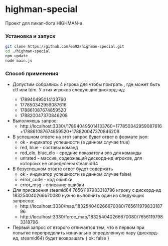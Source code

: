 # highman-special

Проект для пикап-бота HIGHMAN-а

### Установка и запуск

```sh
git clone https://github.com/em92/highman-special.git
cd ./highman-special
npm update
node main.js
```

### Способ применения

* Допустим собрались 4 игрока для чтобы поиграть <gametype>, где <gametype> может быть ctf или tdm. У этих игроков следующие дискорд-ид:
	* 178940495014133760
	* 177850342959087616
	* 178861087674859520
	* 178820047370846208
* Выполняешь запрос:
	* http://localhost:3330/<gametype>/178940495014133760+177850342959087616+178861087674859520+178820047370846208
* В успешном ответе на этот запрос будет ответ в формате json:
	* ok - индикатор успешности (в данном случае true)
	* red, blue - составы команд
	* red_elo, blue_elo - средние показатели эло для команды
	* unrated - массив, содержащий дискорд-ид игроков, для котороых не определены steamid64
* В безуспешном ответе ответ будет содержать
	* ok - индикатор успешности (в данном случае false)
	* error_code - код ошибки
	* error_msg - описание ошибки
* Для присвоения steamid64 76561197983318796 игроку с дискорд-ид 183254040266670080 нужно выполнить один из следующих запросов:
	* http://localhost:3330/map/183254040266670080/76561197983318796
	* http://localhost:3330/force_map/183254040266670080/76561197983318796
* Первый запрос от второго отличается тем, что в первом при попытке перепределить изначально определенную пару (дискорд-ид, steamid64) будет возвращать { ok: false }

